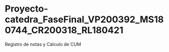 # Proyecto-catedra_FaseFinal_VP200392_MS180744_CR200318_RL180421
Registro de notas y Calculo de CUM
